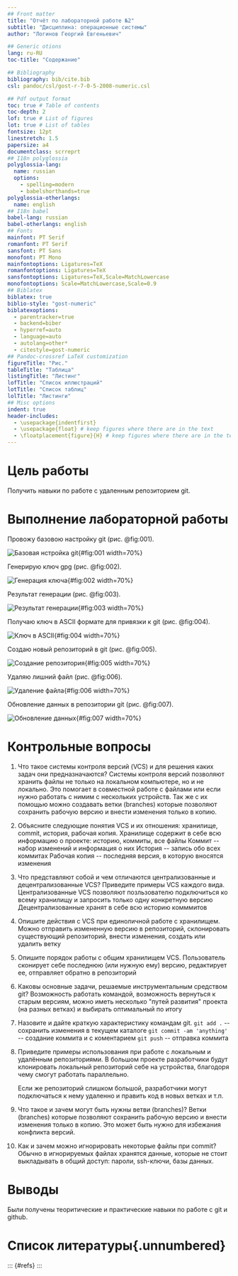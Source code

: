 ```yaml
---
## Front matter
title: "Отчёт по лабораторной работе №2"
subtitle: "Дисциплина: операционные системы"
author: "Логинов Георгий Евгеньевич"

## Generic otions
lang: ru-RU
toc-title: "Содержание"

## Bibliography
bibliography: bib/cite.bib
csl: pandoc/csl/gost-r-7-0-5-2008-numeric.csl

## Pdf output format
toc: true # Table of contents
toc-depth: 2
lof: true # List of figures
lot: true # List of tables
fontsize: 12pt
linestretch: 1.5
papersize: a4
documentclass: scrreprt
## I18n polyglossia
polyglossia-lang:
  name: russian
  options:
	- spelling=modern
	- babelshorthands=true
polyglossia-otherlangs:
  name: english
## I18n babel
babel-lang: russian
babel-otherlangs: english
## Fonts
mainfont: PT Serif
romanfont: PT Serif
sansfont: PT Sans
monofont: PT Mono
mainfontoptions: Ligatures=TeX
romanfontoptions: Ligatures=TeX
sansfontoptions: Ligatures=TeX,Scale=MatchLowercase
monofontoptions: Scale=MatchLowercase,Scale=0.9
## Biblatex
biblatex: true
biblio-style: "gost-numeric"
biblatexoptions:
  - parentracker=true
  - backend=biber
  - hyperref=auto
  - language=auto
  - autolang=other*
  - citestyle=gost-numeric
## Pandoc-crossref LaTeX customization
figureTitle: "Рис."
tableTitle: "Таблица"
listingTitle: "Листинг"
lofTitle: "Список иллюстраций"
lotTitle: "Список таблиц"
lolTitle: "Листинги"
## Misc options
indent: true
header-includes:
  - \usepackage{indentfirst}
  - \usepackage{float} # keep figures where there are in the text
  - \floatplacement{figure}{H} # keep figures where there are in the text
---
```


# Цель работы

Получить навыки по работе с удаленным репозиторием git.

# Выполнение лабораторной работы

Провожу базовою настройку git (рис. @fig:001).

![Базовая нстройка git](/home/geloginov/Изображения/l02s2/img1.png){#fig:001 width=70%}

Генерирую ключ gpg (рис. @fig:002).

![Генерация ключа](/home/geloginov/Изображения/l02s2/img2.png){#fig:002 width=70%}

Результат генерации (рис. @fig:003).

![Результат генерации](/home/geloginov/Изображения/l02s2/img3.png){#fig:003 width=70%}

Получаю ключ в ASCII формате для привязки к git (рис. @fig:004).

![Ключ в ASCII](/home/geloginov/Изображения/l02s2/img4.png){#fig:004 width=70%}

Создаю новый репозиторий в git (рис. @fig:005).

![Создание репозитория](/home/geloginov/Изображения/l02s2/img5.png){#fig:005 width=70%}

Удаляю лишний файл (рис. @fig:006).

![Удаление файла](/home/geloginov/Изображения/l02s2/img6.png){#fig:006 width=70%}

Обновление данных в репозитории git (рис. @fig:007).

![Обновление данных](/home/geloginov/Изображения/l02s2/img7.png){#fig:007 width=70%}

# Контрольные вопросы

1. Что такое системы контроля версий (VCS) и для решения каких задач они предназначаются?
	Системы контроля версий позволяют хранить файлы не только на локальном компьютере, но и не локально. Это помогает в совместной работе с файлами или если нужно работать с нимим с нескольких устройств.
	Так же с их помощью можно создавать ветки (branches) которые позволяют сохранить рабочую версию и внести изменения только в копию.

2. Объясните следующие понятия VCS и их отношения: хранилище, commit, история, рабочая копия.
	Хранилище содержит в себе всю информацию о проекте: историю, коммиты, все файлы
	Коммит -- набор изменений и информация о них
	История -- запись обо всех коммитах
	Рабочая копия -- последняя версия, в которую вносятся изменения
	
3. Что представляют собой и чем отличаются централизованные и децентрализованные VCS? Приведите примеры VCS каждого вида.
	Централизованные VCS позволяют позльзователю подключиться ко всему хранилищу и запросить только одну конкретную версию
	Децентрализованные хранят в себе всю историю комммитов
4. Опишите действия с VCS при единоличной работе с хранилищем.
	Можно отправить измененную версию в репозиторий, склонировать существующий репозиторий, внести изменения, создать или удалить ветку
5. Опишите порядок работы с общим хранилищем VCS.
	Пользователь сконирует себе последнюю (или нужную ему) версию, редактирует ее, отправляет обратно в репозиторий
6. Каковы основные задачи, решаемые инструментальным средством git?
	Возможность работать командой, возможность вернуться к старым версиям, можно иметь несколько "путей развития" проекта (на разных ветках) и выбирать оптимальный по итогу
7. Назовите и дайте краткую характеристику командам git.
	```git add .``` -- сохранить изменения в текущем каталоге
	```git commit -am 'anything'``` -- создание коммита и с коментарием
	```git push``` -- отправка коммита 
8. Приведите примеры использования при работе с локальным и удалённым репозиториями.
	В большом проекте разработчики будут клонировать локальный репозиторий себе на устройства, благодоря чему смогут работать параллельно.

	Если же репозиторий слишком большой, разработчики могут подключаться к нему удаленно и править код в новых ветках и т.п.
9. Что такое и зачем могут быть нужны ветви (branches)?
	Ветки (branches) которые позволяют сохранить рабочую версию и внести изменения только в копию. Это может быть нужно для избежания конфликта версий.
10. Как и зачем можно игнорировать некоторые файлы при commit?
	Обычно в игнорируемых файлах хранятся данные, которые не стоит выкладывать в общий доступ: пароли, ssh-ключи, базы данных.

# Выводы

Были получены теоритические и практические навыки по работе с git и github.

# Список литературы{.unnumbered}

::: {#refs}
:::
